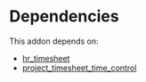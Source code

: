 # Dependencies

This addon depends on:

- [hr_timesheet](https://github.com/bringout/oca-ocb-hr/tree/eb4b035c2ae30a52ff9d18cecd2b898328021028/odoo-bringout-oca-ocb-hr_timesheet)
- [project_timesheet_time_control](https://github.com/bringout/oca-workflow-process)
